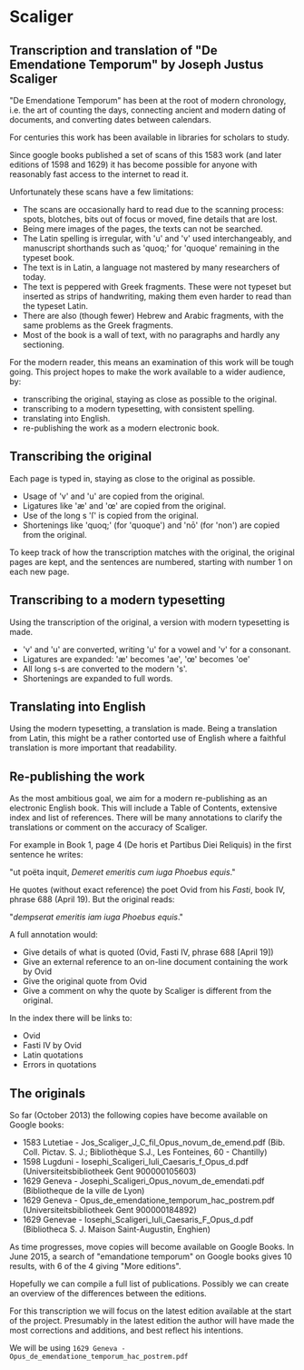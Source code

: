 Scaliger
========

Transcription and translation of "De Emendatione Temporum" by Joseph Justus Scaliger
------------------------------------------------------------------------------------

"De Emendatione Temporum" has been at the root of modern chronology, i.e. the art of counting the
days, connecting ancient and modern dating of documents, and converting dates between calendars.

For centuries this work has been available in libraries for scholars to study.

Since google books published a set of scans of this 1583 work (and later editions of 1598
and 1629) it has become possible for anyone with reasonably fast access to the internet
to read it.

Unfortunately these scans have a few limitations:
* The scans are occasionally hard to read due to the scanning process: spots, blotches, bits
out of focus or moved, fine details that are lost.
* Being mere images of the pages, the texts can not be searched.
* The Latin spelling is irregular, with 'u' and 'v' used interchangeably, and manuscript
shorthands such as 'quoq;' for 'quoque' remaining in the typeset book.
* The text is in Latin, a language not mastered by many researchers of today.
* The text is peppered with Greek fragments. These were not typeset but inserted as strips
of handwriting, making them even harder to read than the typeset Latin.
* There are also (though fewer) Hebrew and Arabic fragments, with the same problems as the Greek
fragments.
* Most of the book is a wall of text, with no paragraphs and hardly any sectioning.

For the modern reader, this means an examination of this work will be tough going. This project
hopes to make the work available to a wider audience, by:
* transcribing the original, staying as close as possible to the original.
* transcribing to a modern typesetting, with consistent spelling.
* translating into English.
* re-publishing the work as a modern electronic book.


Transcribing the original
-------------------------
Each page is typed in, staying as close to the original as possible.
* Usage of 'v' and 'u' are copied from the original.
* Ligatures like 'æ' and 'œ' are copied from the original.
* Use of the long s 'ſ' is copied from the original.
* Shortenings like 'quoq;' (for 'quoque') and 'nō' (for 'non') are copied from the original.

To keep track of how the transcription matches with the original, the original pages are kept,
and the sentences are numbered, starting with number 1 on each new page.


Transcribing to a modern typesetting
------------------------------------
Using the transcription of the original, a version with modern typesetting is made.
* 'v' and 'u' are converted, writing 'u' for a vowel and 'v' for a consonant.
* Ligatures are expanded: 'æ' becomes 'ae', 'œ' becomes 'oe'
* All long s-s are converted to the modern 's'.
* Shortenings are expanded to full words.


Translating into English
------------------------
Using the modern typesetting, a translation is made. Being a translation from Latin, this might
be a rather contorted use of English where a faithful translation is more important that readability.


Re-publishing the work
----------------------
As the most ambitious goal, we aim for a modern re-publishing as an electronic English book.
This will include a Table of Contents, extensive index and list of references. There will be
many annotations to clarify the translations or comment on the accuracy of Scaliger.

For example in Book 1, page 4 (De horis et Partibus Diei Reliquis) in the first sentence he writes:

"ut poëta inquit, *Demeret emeritis cum iuga Phoebus equis*."

He quotes (without exact reference) the poet Ovid from his *Fasti*, book IV, phrase 688 (April 19).
But the original reads:

"*dempserat emeritis iam iuga Phoebus equis*."

A full annotation would:
* Give details of what is quoted (Ovid, Fasti IV, phrase 688 [April 19])
* Give an external reference to an on-line document containing the work by Ovid
* Give the original quote from Ovid
* Give a comment on why the quote by Scaliger is different from the original.

In the index there will be links to:
* Ovid
* Fasti IV by Ovid
* Latin quotations
* Errors in quotations


The originals
-------------
So far (October 2013) the following copies have become available on Google books:
* 1583 Lutetiae - Jos_Scaliger_J_C_fil_Opus_novum_de_emend.pdf (Bib. Coll. Pictav. S. J.; Bibliothèque S.J., Les Fonteines, 60 - Chantilly)
* 1598 Lugduni - Iosephi_Scaligeri_Iuli_Caesaris_f_Opus_d.pdf (Universiteitsbibliotheek Gent 900000105603)
* 1629 Geneva - Josephi_Scaligeri_Opus_novum_de_emendati.pdf (Bibliotheque de la ville de Lyon)
* 1629 Geneva - Opus_de_emendatione_temporum_hac_postrem.pdf (Universiteitsbibliotheek Gent 900000184892)
* 1629 Genevae - Iosephi_Scaligeri_Iuli_Caesaris_F_Opus_d.pdf (Bibliotheca S. J. Maison Saint-Augustin, Enghien)

As time progresses, move copies will become available on Google Books.
In June 2015, a search of "emandatione temporum" on Google books gives 10 results, with 6 of the 4 giving "More editions".

Hopefully we can compile a full list of publications. Possibly we can create an overview of the differences between the editions.

For this transcription we will focus on the latest edition available at the start of the project. Presumably in the latest edition the author will have made the most corrections and additions, and best reflect his intentions.

We will be using `1629 Geneva - Opus_de_emendatione_temporum_hac_postrem.pdf`


